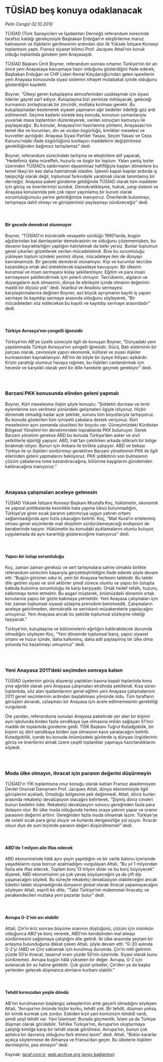 # TÜSİAD beş konuya odaklanacak

*Pelin Cengiz 02.10.2010*

<div class="yazi"><p>TÜSİAD (Türk Sanayicileri ve İşadamları Derneği) referandum sürecinde tarafsız kaldığı gerekçesiyle Başbakan Erdoğan’ın eleştirilerine maruz kalmasının ve ilişkilerin gerilmesinin ardından dün ilk Yüksek İstişare Konseyi toplantısını yaptı. Fransız siyaset bilimci Prof. Jacques Attali’nin konuk olduğu toplantıda gündem yeni Anayasaydı.</p>
<p>TÜSİAD Başkanı Ümit Boyner, referandum sonrası ortamın Türkiye’nin bir an önce yeni Anayasaya kavuşmaya hazır olduğunu gösterdiğini ifade ederek, Başbakan Erdoğan ve CHP Lideri Kemal Kılıçdaroğlu’ndan gelen işaretlerin yeni Anayasa konusunda siyasi sistemin nihayet mutabakat içinde olduğunu gösterdiğini kaydetti.</p>
<p>Boyner, “Ülkeyi geren kutuplaşma atmosferinden uzaklaşmak için siyasi liderler gayret sarf ediyor. Kutuplaşma bizi yerimize mıhlayacak, geleceği kurmamızı zorlaştıracak bir zincirdir, mutlaka kırılması gerekir. Bu kutuplaşmadan beslenerek siyaset yapmanın ağır bedeller ödettiği göz ardı edilmemeli. Seçime kadarki sürede beş konuda, konunun uzmanlarıyla yuvarlak masa toplantıları düzenleyerek, varılan sonuçları kamuoyu ile paylaşacağız. Bu konular, Anayasa’nın hazırlanma yöntemi, Anayasası’nın temel ilke ve kurumları, din ve vicdan özgürlüğü, kimlikler meselesi ve kuvvetler ayrılığıdır. Anayasa Siyasi Partiler Yasası, Seçim Yasası ve Ceza Kanunu’ndaki ifade özgürlüğünü kısıtlayıcı maddelerin değiştirilmesi gerekliliğinden bağımsız tartışılamaz” dedi.</p>
<p>Boyner, referandum sürecindeki tartışma ve eleştirilere atıf yaparak, “Hedefimiz daha müreffeh, huzurlu ve özgür bir toplum. Yalan yanlış tezler üzerinden TÜSİAD’a saldırmanın dayanılmaz hafifliğiyle başları dönenlere bu temel ilkeyi bir kez daha hatırlatmak istedim. İşlevini kapalı kapılar ardında iş takipçiliği olarak değil, toplumsal farkındalık yaratmak olarak tanımlamış bir derneğiz. Anayasa paketi gündeme geldiğinde TÜSİAD olarak tüm maddeler için görüş ve önerilerimizi sunduk. Demokratikleşme, hukuk, yargı sistemi ve Anayasa konularında pek çok rapor yayınlamış bir kurum olarak sorumluluğumuzu yerine getirdiğimize inanıyoruz. Önerilerde bulunmayı, tartışmaya dahil olmayı ve görüşlerimizi paylaşmayı sürdüreceğiz” dedi.</p>
<h4> </h4>
<h4>Bir gecede demokrat olunmuyor</h4>
<p>Boyner, “TÜSİAD’ın bürokratik vesayetin sürdüğü 1990’larda, bugün ağızlarından bal damlayanlar demokrasinin ne olduğunu çözememişken, bu davanın bayraktarlığını yaptığını hatırlatmak da belki yersiz. Bunlar toplumun genel çıkarları gözetilerek verilen mücadelelerdi. Bize bu sorumluluğu yükleyen toplum içindeki yerimiz idiyse, mücadeleye iten de dünyayı kavramamızdı. Bir gecede demokrat olunamıyor. Kişi ve kurumlar tecrübe kazandıkça ortak akıl üretebilecek kapasiteye kavuşuyor. Bir ülkenin kurumsal ve insan sermayesi kolay şekillenmiyor. Eğitim ve para insan sermayesini şekillendirmek için yeterli olmuyor. Tecrübenin, algıların ve duyargaların açık olmasının, dünya ile etkileşim içinde olmanın değerinin maddi bir ölçüsü yok” dedi. İstanbul ve Anadolu sermayesi karşılaştırmalarına değinen Boyner, asıl büyük ayrışmanın kayıtlı iş yapan sermaye ile kayıtdışı sermaye arasında olduğunu söyleyerek, “Bir mücadeleden söz edilecekse bu kayıtlı ve kayıtdışı sermaye arasındadır” dedi.</p>
<h4> </h4>
<h4>Türkiye Avrasya’nın çengelli iğnesidir</h4>
<p>Türkiye’nin AB’ye üyelik süreciyle ilgili de konuşan Boyner, “Dünyadaki yeni yapılanmada Türkiye Avrasya’nın çengelli iğnesidir. Gücü, Batı sisteminin bir parçası olarak, çevresiyle yapıcı ekonomik, kültürel ve siyasi ilişkiler kurmasından kaynaklanıyor. AB’nin de böyle bir üyeye ihtiyacı aşikârdır. Krizin yarattığı olumsuz havaya rağmen, bu ilişkileri canlandırmak için hevesle ve karşılıklı olarak yeni bir dille harekete geçmek gerekiyor” dedi.</p>
<h3> </h3>
<h3>Barzani PKK konusunda elinden geleni yapmalı</h3>
<p>Boyner, Kürt meselesine ilişkin şöyle konuştu: “Şiddetin durması ve terör eylemlerine son verilmesi yönündeki gelişmeleri ilgiyle izliyoruz. Hiçbir dönemde olmadığı kadar açık şekilde, sorunu tüm boyutlarıyla tartışıyoruz. Bu konuda gösterilen tüm iyiniyetli çabalara destek veriyoruz. Kürt meselesinin aynı zamanda ulusötesi bir boyutu var. Güneyimizdeki Kürdistan Bölgesel Yönetimi’nin denetimindeki topraklarda PKK bulunuyor. Gerek Barzani yönetimi gerekse ABD bu konuda Türkiye’den asker ve sivil yetkililerle işbirliği yapıyor. ABD, Irak’tan çekilirken arkada istikrarlı bir bölge bırakmak istiyor. Bunun için Ankara ile birlikte çalışıyor. ABD ve bekası Türkiye ile iyi ilişkileri sürdürmeyi gerektiren Barzani yönetiminin PKK ile ilgili ellerinden geleni yapmalarını bekliyoruz. PKK şiddetinin son bulmasının çözüm çabalarına ivme kazandıracağına, bölünme kaygılarını gündemden kaldıracağına inanıyoruz.”</p>
<h3> </h3>
<h3>Anayasa çalışmaları aceleye gelmesin</h3>
<p>TÜSİAD Yüksek İstişare Konseyi Başkanı Mustafa Koç, hükümetin, ekonomik ve yapısal politikalarda kesinlikle hata yapma lüksü bulunmadığını, Türkiye’ye giren sıcak paranın yatırımcıya uygun yatırım ortamı sağlanmadığında aynı hızla çıkacağını belirtti. Koç, “Mali Kural’ın ertelenmiş olması genel seçimlerde mali disiplinin sürdürülemeyeceği endişesini de beraberinde taşıyor. Hükümetin bu konudaki açıklamalarını olumlu buluyor, uygulamada da aynı kararlılığı göstereceğine inanıyoruz” dedi.</p>
<h4> </h4>
<h4>Yapıcı bir üslup sorumluluğu</h4>
<p>Koç, zaman zaman gereksiz ve sert tartışmalara sahne olmakla birlikte referandum sürecinin başarıyla gerçekleştirildiğini ifade ederek şöyle devam etti: “Bugün görünen odur ki, yeni bir Anayasa herkesin talebidir. Bu talebi dile getiren siyasi ve sivil aktörler şimdi sürece olumlu ve yapıcı bir üslupta katkıda bulunma sorumluluğu ile karşı karşıyadır. Ortak hedef refahı, huzuru, kalkınmayı temin etmektir. Bu asgari müşterek, önümüzdeki dönemin ortak konularına yapıcı bir gözle bakmaya yetmelidir. Yeni Anayasa çalışmaları için her zaman toplumsal-siyasal uzlaşma prensibini benimsedik. Çalışmaların aceleye getirilmeden, demokratik ve serinkanlı müzakerelerle yapılacağını umuyoruz. Yeni Anayasa ancak bu şekilde toplumsal sözleşme niteliği taşıyacak.”</p>
<p>Türkiye’nin, kutuplaşma ve bölünmelerin ağırlığını kaldırabilecek durumda olmadığını söyleyen Koç, “Yeni dönemde toplumsal barış, yapıcı siyaset ortamı ve huzur içinde, daha kalkınmış, daha adil paylaşılmış bir ülke olma yolunda hız kazanmayı umuyoruz” dedi.</p>
<h3> </h3>
<h3>Yeni Anayasa 2011’deki seçimden sonraya kalsın</h3>
<p>TÜSİAD üyelerinin görüş alışverişi yaptıkları basına kapalı toplantıda konu yine ağırlıklı olarak yeni Anayasa çalışmaları etrafında şekillendi. Kısa süren toplantıda, söz alan işadamlarının genel eğilimi yeni Anayasa çalışmalarının 2011 genel seçimlerinin ardından başlatılması yönünde oldu. Tüm tarafların görüşleri alınarak, uzlaşmacı bir Anayasa için acele edilmemesinin gerekliliği vurgulandı.</p>
<p>Öte yandan, referanduma sunulan Anayasa paketinde yer alan bir kişinin aynı işkolunda birden fazla sendikaya üye olmasına imkân sağlayan 51’inci madde de toplantıda gündeme geldi. TİSK Başkanı Tuğrul Kutadgobilik, bir kişinin üç dört sendikaya birden üye olmasının kaos yaratacağını belirtti. Kutadgobilik, içerde bu konuda önümüzdeki günlerde iş dünyası örgütlerinin görüş ve önerilerini almak üzere çeşitli toplantılar yapmaya hazırlandıklarını söyledi.</p>
<h3> </h3>
<h3>Moda ülke olmayın, ihracat için paranın değerini düşürmeyin</h3>
<p>TÜSİAD’ın YİK toplantısına onur konuğu olarak katılan Fransız akademisyen Devlet Onursal Danışmanı Prof. Jacques Attali, dünya ekonomisiyle ilgili görüşlerini açıkladı, Ortadoğu bölgesine pek değinmedi. Attali, döviz kurları arasında rekabetçi devalüasyon olacağını belirterek, “Şişmiş döviz cinsleri bunun bedelini öder. Rekabetçi devalüasyon sonucu gereğinden fazla para dolaşımı olur. Bir ülke moda olduğunda herkes oraya yatırım yapar ve oranın parasının değerini arttırır. Gereğinden fazla moda olmamak lazım. Türkiye’ye de volatil sıcak para girişi oluyor ve kurlarda dengesizliğe yol açıyor. İhracat olsun diye de suni biçimde paranın değeri düşürülmemeli” dedi.</p>
<h4> </h4>
<h4>ABD’de 1 milyon aile iflas edecek</h4>
<p>ABD ekonomisinde hâlâ aynı şeyin yapıldığını ve bir varlık balonu içerisinde yaşadıklarını oysa borcun azalmadığını vurgulayan Attali, “Bu yıl 1 milyondan fazla aile iflas edecek. Toplam borç 13 trilyon dolar ve bu borç büyüyecek” diyerek, ABD ekonomisinin ya çok yavaş büyüyeceğini ya da çift dip yaşanacağını söyledi. Bu süreçte rekabetçi devalüasyon olabileceğini ancak tüketici talebi oluşmadığında dünyanın global olarak ihracat yapamayacağını söyleyen Attali, esprili bir dille, “Tabii Türkiye’nin mükemmel ihracatçı ve perakendecileri mutlaka yeni pazarlar bulur” dedi.</p>
<h4> </h4>
<h4>Avrupa G-2’nin avı olabilir</h4>
<p>Attali, Çin’in kriz sonrası büyüme oranının düştüğünü, çözüm için mümkün olduğunca ABD’ye borç vererek, ABD’nin kendisinden mal almayı sürdürmesini sağlamaya çalıştığını dile getirdi. İki ülke arasında şeytani bir anlaşma bulunduğuna dikkat çeken Attali, şöyle devam etti: “G-20 aslında G-2’yi (ABD ve Çin) saklamak için kurulmuş durumda. Çin’in milli gelirinin yüzde 50’si ihracat, tasarruf oranı yüzde 50’nin üzerinde. Siyasi olarak bunu sürdüremez. Avrupa bugün hâlâ yükselen bir değer. Avrupa, G-2 için avlanacak bir av haline gelebilir. Çok güzel şirketler, Çin’den ya da başka yerlerden gelecek düşmanca alımların kurbanı olabilir.”</p>
<h4> </h4>
<h4>Tehdit kırmızıdan yeşile döndü</h4>
<p>AB’nin kurulmasının başlangıç sebeplerinin artık geçerli olmadığını söyleyen Attali, “Avrupa’nın önünde hiçbir korku, tehdit yok. Bir tehdit, düşman yoksa, bir kimlik kurmak çok zordur. Eskiden kızıl yani komünizm tehdidi vardı, şimdi yeşil tehdit var. Yani İslamiyet. Burada göçmenlik, İslam ya da Türkiye düşman olarak görülebilir. Tehlike Türkiye’nin, Avrupa’nın oluşturmaya çalıştığı kimliğe karşı bir tehdit olarak görülmesi. Avrupa’nın, bunun çok aptalca bir davranış olduğunu fark etmesi lazım” dedi. Attali, “Bütün kararlar açıkça söylenmese de Almanya ve Fransa’dan geçer. Bu ülkelerle ilişkileri derinleştirin, pes etmeyin” dedi.</p></div>

Kaynak: [taraf.com.tr](http://www.taraf.com.tr:80/pelin-cengiz/makale-tusiad-bes-konuya-odaklanacak.htm), [web.archive.org (arşiv bağlantısı)](http://web.archive.org/web/20101014024247/http://www.taraf.com.tr:80/pelin-cengiz/makale-tusiad-bes-konuya-odaklanacak.htm)
